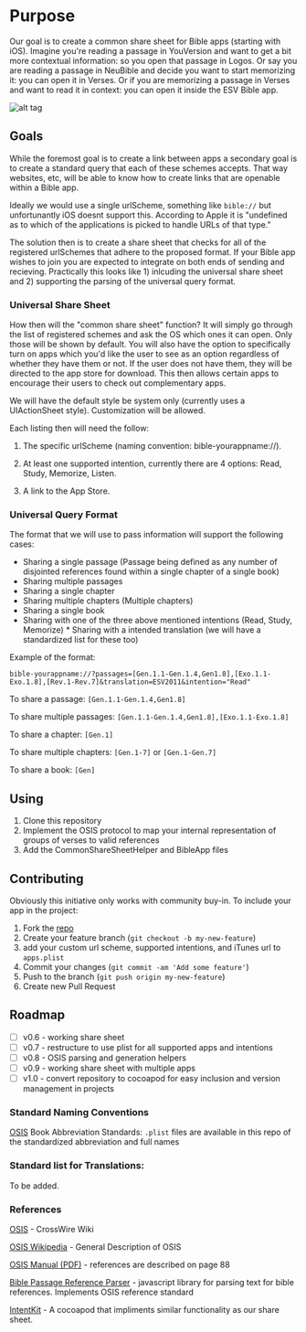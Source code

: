 # Purpose
Our goal is to create a common share sheet for Bible apps (starting with iOS). Imagine you're reading a passage in YouVersion and want to get a bit more contextual information: so you open that passage in Logos. Or say you are reading a passage in NeuBible and decide you want to start memorizing it: you can open it in Verses. Or if you are memorizing a passage in Verses and want to read it in context: you can open it inside the ESV Bible app.

![alt tag](https://s3-us-west-2.amazonaws.com/verses-marketing/Common+Share+Sheet/IMG_3265.PNG)

## Goals
While the foremost goal is to create a link between apps a secondary goal is to create a standard query that each of these schemes accepts. That way websites, etc, will be able to know how to create links that are openable within a Bible app.

Ideally we would use a single urlScheme, something like `bible://` but unfortunantly iOS doesnt support this. According to Apple it is "undefined as to which of the applications is picked to handle URLs of that type."

The solution then is to create a share sheet that checks for all of the registered urlSchemes that adhere to the proposed format. If your Bible app wishes to join you are expected to integrate on both ends of sending and recieving. Practically this looks like 1) inlcuding the universal share sheet and 2) supporting the parsing of the universal query format.

### Universal Share Sheet

How then will the "common share sheet" function? It will simply go through the list of registered schemes and ask the OS which ones it can open. Only those will be shown by default. You will also have the option to specifically turn on apps which you'd like the user to see as an option regardless of whether they have them or not. If the user does not have them, they will be directed to the app store for download. This then allows certain apps to encourage their users to check out complementary apps.

We will have the default style be system only (currently uses a UIActionSheet style). Customization will be allowed.

Each listing then will need the follow:

1. The specific urlScheme (naming convention: bible-yourappname://).

2. At least one supported intention, currently there are 4 options: Read, Study, Memorize, Listen.

3. A link to the App Store.

### Universal Query Format

The format that we will use to pass information will support the following cases:

* Sharing a single passage (Passage being defined as any number of disjointed references found within a single chapter of a single book)
* Sharing multiple passages
* Sharing a single chapter
* Sharing multiple chapters (Multiple chapters)
* Sharing a single book
* Sharing with one of the three above mentioned intentions (Read, Study, Memorize)
* Sharing with a intended translation (we will have a standardized list for these too)

Example of the format:

`bible-yourappname://?passages=[Gen.1.1-Gen.1.4,Gen1.8],[Exo.1.1-Exo.1.8],[Rev.1-Rev.7]&translation=ESV2011&intention="Read"`

To share a passage:
`[Gen.1.1-Gen.1.4,Gen1.8]`

To share multiple passages:
`[Gen.1.1-Gen.1.4,Gen1.8],[Exo.1.1-Exo.1.8]`

To share a chapter:
`[Gen.1]`

To share multiple chapters:
`[Gen.1-7]` or `[Gen.1-Gen.7]`

To share a book:
`[Gen]`

## Using

1. Clone this repository
2. Implement the OSIS protocol to map your internal representation of groups of verses to valid references
3. Add the CommonShareSheetHelper and BibleApp files

## Contributing

Obviously this initiative only works with community buy-in. To include your app in the project:

1. Fork the [repo]( https://github.com/Verses/Common_Bible_Share_Sheet/fork )
2. Create your feature branch (`git checkout -b my-new-feature`)
  1. add your custom url scheme, supported intentions, and iTunes url to `apps.plist`
3. Commit your changes (`git commit -am 'Add some feature'`)
4. Push to the branch (`git push origin my-new-feature`)
5. Create new Pull Request


## Roadmap
- [ ] v0.6 - working share sheet
- [ ] v0.7 - restructure to use plist for all supported apps and intentions
- [ ] v0.8 - OSIS parsing and generation helpers
- [ ] v0.9 - working share sheet with multiple apps
- [ ] v1.0 - convert repository to cocoapod for easy inclusion and version management in projects

### Standard Naming Conventions

[OSIS](http://www.crosswire.org/wiki/OSIS_Book_Abbreviations) Book Abbreviation Standards:
`.plist` files are available in this repo of the standardized abbreviation and full names 

### Standard list for Translations:

To be added.

### References
[OSIS](http://www.crosswire.org/wiki/OSIS_Book_Abbreviations) - CrossWire Wiki

[OSIS Wikipedia](http://en.wikipedia.org/wiki/Open_Scripture_Information_Standard) - General Description of OSIS

[OSIS Manual (PDF)](http://img.forministry.com/7/7B/7BB51FB8-84B3-4FF3-939ED473FA90A632/DOC/OSIS2_1UserManual_06March2006_-_with_O'Donnell_edits.PDF) - references are described on page 88

[Bible Passage Reference Parser](https://github.com/openbibleinfo/Bible-Passage-Reference-Parser) - javascript library for parsing text for bible references. Implements OSIS reference standard

[IntentKit](https://github.com/intentkit/IntentKit) - A cocoapod that impliments similar functionality as our share sheet.
